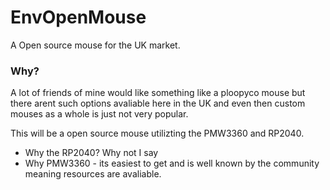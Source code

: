 # EnvOpenMouse
 A Open source mouse for the UK market.

### Why?

A lot of friends of mine would like something like a ploopyco mouse but there arent such options avaliable here in the UK and even then custom mouses as a whole is just not very popular.

This will be a open source mouse utilizting the PMW3360 and RP2040.

- Why the RP2040? Why not I say
- Why PMW3360 - its easiest to get and is well known by the community meaning resources are avaliable.
